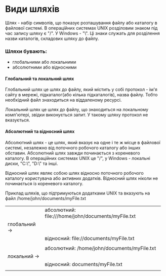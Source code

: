 # Види шляхів
Шлях - набір символів, що показує розташування файлу або каталогу в файлової системі.
В операційних системах UNIX розділовим знаком під час запису шляху є "/". У Windows - "\\". 
Ці знаки служать для розділення назви каталогів, складових шляху до файлу.

### Шляхи бувають:
- глобальними або локальними
- абсолютними або відносними

#### Глобальний та локальний шлях
Глобальний шлях це шлях до файлу, який містить у собі протокол - ім'я сайту в мережі, підкаталог(або кілька підкаталогів), 
назва файлу. Тобто необхідний файл знаходиться на віддаленому ресурсі.

Локальний шлях це шлях до файлу, що знаходиться на локальному комп'ютері, звідки виконується запит. У такому шляху 
протокол не вказується.

#### Абсолютний та відносний шлях
Абсолютний шлях - це шлях, який вказує на одне і те ж місце в файлової системі, незалежно від поточного робочого каталогу 
або інших обставин. Абсолютний шлях завжди починається з кореневого каталогу. В операційних системах UNIX це "/", у Windows -
локальні диски, "C:\\", "D:\\" та інші.

Відносний шлях являє собою шлях відносно поточного робочого каталогу користувача або активних додатків. Відносний шлях
ніколи не починається із кореневого каталогу.

Приклад шляхів, що підтримуються додатками UNIX та вказують на файл /home/john/documents/myFile.txt

|||
|:--|:--|
||абсолютний: file:///home/john/documents/myFile.txt|
|глобальний -> ||
||відносний: file://documents/myFile.txt|
|||
||абсолютний: /home/john/documents/myFile.txt|
|локальний ->||
||відносний: documents/myFile.txt|
|||